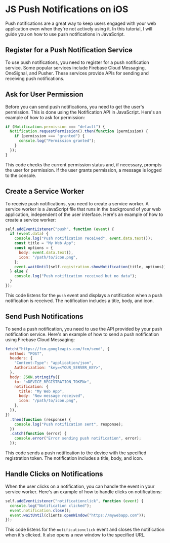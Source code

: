 # JS Push Notifications on iOS

Push notifications are a great way to keep users engaged with your web application even when they're not actively using it. In this tutorial, I will guide you on how to use push notifications in JavaScript.

## Register for a Push Notification Service

To use push notifications, you need to register for a push notification service. Some popular services include Firebase Cloud Messaging, OneSignal, and Pusher. These services provide APIs for sending and receiving push notifications.

## Ask for User Permission

Before you can send push notifications, you need to get the user's permission. This is done using the Notification API in JavaScript. Here's an example of how to ask for permission:

```javascript
if (Notification.permission === "default") {
  Notification.requestPermission().then(function (permission) {
    if (permission === "granted") {
      console.log("Permission granted");
    }
  });
}
```

This code checks the current permission status and, if necessary, prompts the user for permission. If the user grants permission, a message is logged to the console.

## Create a Service Worker

To receive push notifications, you need to create a service worker. A service worker is a JavaScript file that runs in the background of your web application, independent of the user interface. Here's an example of how to create a service worker:

```javascript
self.addEventListener("push", function (event) {
  if (event.data) {
    console.log("Push notification received", event.data.text());
    const title = "My Web App";
    const options = {
      body: event.data.text(),
      icon: "/path/to/icon.png",
    };
    event.waitUntil(self.registration.showNotification(title, options));
  } else {
    console.log("Push notification received but no data");
  }
});
```

This code listens for the `push` event and displays a notification when a push notification is received. The notification includes a title, body, and icon.

## Send Push Notifications

To send a push notification, you need to use the API provided by your push notification service. Here's an example of how to send a push notification using Firebase Cloud Messaging:

```javascript
fetch("https://fcm.googleapis.com/fcm/send", {
  method: "POST",
  headers: {
    "Content-Type": "application/json",
    Authorization: "key=<YOUR_SERVER_KEY>",
  },
  body: JSON.stringify({
    to: "<DEVICE_REGISTRATION_TOKEN>",
    notification: {
      title: "My Web App",
      body: "New message received",
      icon: "/path/to/icon.png",
    },
  }),
})
  .then(function (response) {
    console.log("Push notification sent", response);
  })
  .catch(function (error) {
    console.error("Error sending push notification", error);
  });
```

This code sends a push notification to the device with the specified registration token. The notification includes a title, body, and icon.

## Handle Clicks on Notifications

When the user clicks on a notification, you can handle the event in your service worker. Here's an example of how to handle clicks on notifications:

```javascript
self.addEventListener("notificationclick", function (event) {
  console.log("Notification clicked");
  event.notification.close();
  event.waitUntil(clients.openWindow("https://mywebapp.com"));
});
```

This code listens for the `notificationclick` event and closes the notification when it's clicked. It also opens a new window to the specified URL.

